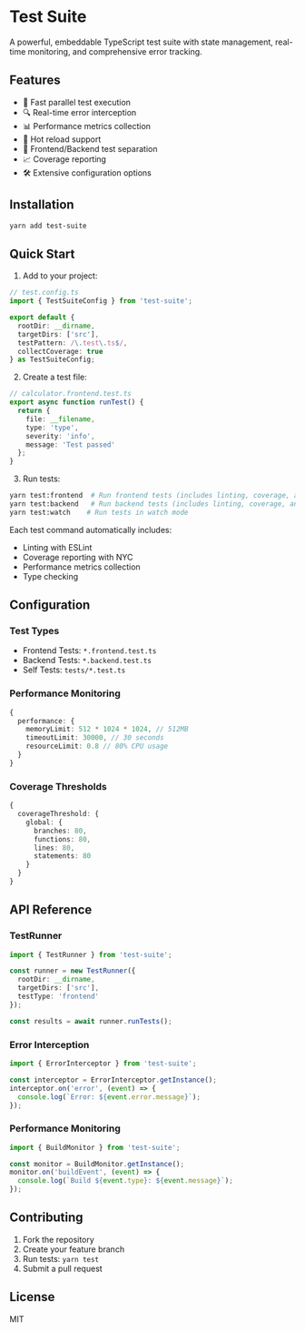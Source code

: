 # Test Suite

A powerful, embeddable TypeScript test suite with state management, real-time monitoring, and comprehensive error tracking.

## Features

- 🚀 Fast parallel test execution
- 🔍 Real-time error interception
- 📊 Performance metrics collection
- 🔄 Hot reload support
- 🎯 Frontend/Backend test separation
- 📈 Coverage reporting
- 🛠 Extensive configuration options

## Installation

```bash
yarn add test-suite
```

## Quick Start

1. Add to your project:

```typescript
// test.config.ts
import { TestSuiteConfig } from 'test-suite';

export default {
  rootDir: __dirname,
  targetDirs: ['src'],
  testPattern: /\.test\.ts$/,
  collectCoverage: true
} as TestSuiteConfig;
```

2. Create a test file:

```typescript
// calculator.frontend.test.ts
export async function runTest() {
  return {
    file: __filename,
    type: 'type',
    severity: 'info',
    message: 'Test passed'
  };
}
```

3. Run tests:

```bash
yarn test:frontend  # Run frontend tests (includes linting, coverage, and performance metrics)
yarn test:backend   # Run backend tests (includes linting, coverage, and performance metrics)
yarn test:watch    # Run tests in watch mode
```

Each test command automatically includes:
- Linting with ESLint
- Coverage reporting with NYC
- Performance metrics collection
- Type checking

## Configuration

### Test Types

- Frontend Tests: `*.frontend.test.ts`
- Backend Tests: `*.backend.test.ts`
- Self Tests: `tests/*.test.ts`

### Performance Monitoring

```typescript
{
  performance: {
    memoryLimit: 512 * 1024 * 1024, // 512MB
    timeoutLimit: 30000, // 30 seconds
    resourceLimit: 0.8 // 80% CPU usage
  }
}
```

### Coverage Thresholds

```typescript
{
  coverageThreshold: {
    global: {
      branches: 80,
      functions: 80,
      lines: 80,
      statements: 80
    }
  }
}
```

## API Reference

### TestRunner

```typescript
import { TestRunner } from 'test-suite';

const runner = new TestRunner({
  rootDir: __dirname,
  targetDirs: ['src'],
  testType: 'frontend'
});

const results = await runner.runTests();
```

### Error Interception

```typescript
import { ErrorInterceptor } from 'test-suite';

const interceptor = ErrorInterceptor.getInstance();
interceptor.on('error', (event) => {
  console.log(`Error: ${event.error.message}`);
});
```

### Performance Monitoring

```typescript
import { BuildMonitor } from 'test-suite';

const monitor = BuildMonitor.getInstance();
monitor.on('buildEvent', (event) => {
  console.log(`Build ${event.type}: ${event.message}`);
});
```

## Contributing

1. Fork the repository
2. Create your feature branch
3. Run tests: `yarn test`
4. Submit a pull request

## License

MIT 

